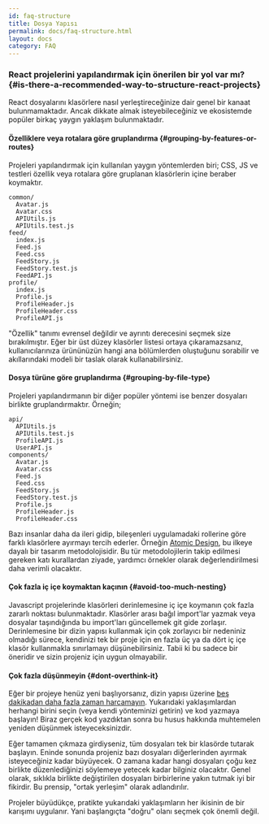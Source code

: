 ```yaml
---
id: faq-structure
title: Dosya Yapısı
permalink: docs/faq-structure.html
layout: docs
category: FAQ
---
```


### React projelerini yapılandırmak için önerilen bir yol var mı? {#is-there-a-recommended-way-to-structure-react-projects}

React dosyalarını klasörlere nasıl yerleştireceğinize dair genel bir kanaat bulunmamaktadır. Ancak dikkate almak isteyebileceğiniz ve ekosistemde popüler birkaç yaygın yaklaşım bulunmaktadır.

#### Özelliklere veya rotalara göre gruplandırma {#grouping-by-features-or-routes}

Projeleri yapılandırmak için kullanılan yaygın yöntemlerden biri; CSS, JS ve testleri özellik veya rotalara göre gruplanan klasörlerin içine beraber koymaktır.

```
common/
  Avatar.js
  Avatar.css
  APIUtils.js
  APIUtils.test.js
feed/
  index.js
  Feed.js
  Feed.css
  FeedStory.js
  FeedStory.test.js
  FeedAPI.js
profile/
  index.js
  Profile.js
  ProfileHeader.js
  ProfileHeader.css
  ProfileAPI.js
```

"Özellik" tanımı evrensel değildir ve ayrıntı derecesini seçmek size bırakılmıştır. Eğer bir üst düzey klasörler listesi ortaya çıkaramazsanız, kullanıcılarınıza ürününüzün hangi ana bölümlerden oluştuğunu sorabilir ve akıllarındaki modeli bir taslak olarak kullanabilirsiniz.

#### Dosya türüne göre gruplandırma {#grouping-by-file-type}

Projeleri yapılandırmanın bir diğer popüler yöntemi ise benzer dosyaları birlikte gruplandırmaktır. Örneğin;

```
api/
  APIUtils.js
  APIUtils.test.js
  ProfileAPI.js
  UserAPI.js
components/
  Avatar.js
  Avatar.css
  Feed.js
  Feed.css
  FeedStory.js
  FeedStory.test.js
  Profile.js
  ProfileHeader.js
  ProfileHeader.css
```

Bazı insanlar daha da ileri gidip, bileşenleri uygulamadaki rollerine göre farklı klasörlere ayırmayı tercih ederler. Örneğin [Atomic Design](http://bradfrost.com/blog/post/atomic-web-design/), bu ilkeye dayalı bir tasarım metodolojisidir. Bu tür metodolojilerin takip edilmesi gereken katı kurallardan ziyade, yardımcı örnekler olarak değerlendirilmesi  daha verimli olacaktır.

#### Çok fazla iç içe koymaktan kaçının {#avoid-too-much-nesting}

Javascript projelerinde klasörleri derinlemesine iç içe koymanın çok fazla zararlı noktası bulunmaktadır. Klasörler arası bağıl import'lar yazmak veya dosyalar taşındığında bu import'ları güncellemek git gide zorlaşır. Derinlemesine bir dizin yapısı kullanmak için çok zorlayıcı bir nedeniniz olmadığı sürece, kendinizi tek bir proje için en fazla üç ya da dört iç içe klasör kullanmakla sınırlamayı düşünebilirsiniz. Tabii ki bu sadece bir öneridir ve sizin projeniz için uygun olmayabilir.

#### Çok fazla düşünmeyin {#dont-overthink-it}

Eğer bir projeye henüz yeni başlıyorsanız, dizin yapısı üzerine [beş dakikadan daha fazla zaman harcamayın](https://eksisozluk.com/analysis-paralysis--833201). Yukarıdaki yaklaşımlardan herhangi birini seçin (veya kendi yönteminizi getirin) ve kod yazmaya başlayın! Biraz gerçek kod yazdıktan sonra bu husus hakkında muhtemelen yeniden düşünmek isteyeceksinizdir.

Eğer tamamen çıkmaza girdiyseniz, tüm dosyaları tek bir klasörde tutarak başlayın. Eninde sonunda projeniz bazı dosyaları diğerlerinden ayırmak isteyeceğiniz kadar büyüyecek. O zamana kadar hangi dosyaları çoğu kez birlikte düzenlediğinizi söylemeye yetecek kadar bilginiz olacaktır. Genel olarak, sıklıkla birlikte değiştirilen dosyaları birbirlerine yakın tutmak iyi bir fikirdir. Bu prensip, "ortak yerleşim" olarak adlandırılır.

Projeler büyüdükçe, pratikte yukarıdaki yaklaşımların her ikisinin de bir karışımı uygulanır. Yani başlangıçta "doğru" olanı seçmek çok önemli değil.
